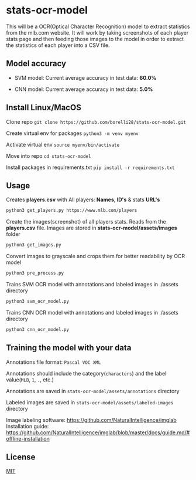 # stats-ocr-model

This will be a OCR(Optical Character Recognition) model to extract statistics from the mlb.com website. It will work by taking screenshots of each player stats page and then feeding those images to the model in order to extract the statistics of each player into a CSV file.

## Model accuracy

- SVM model: Current average accuracy in test data: **60.0%**

- CNN model: Current average accuracy in test data: **5.0%**

## Install Linux/MacOS

Clone repo
```git clone https://github.com/borelli28/stats-ocr-model.git```

Create virtual env for packages
```python3 -m venv myenv```

Activate virtual env
```source myenv/bin/activate```

Move into repo
```cd stats-ocr-model```

Install packages in requirements.txt
```pip install -r requirements.txt```

## Usage

Creates **players.csv** with All players: **Names**, **ID's** & stats **URL's**
```bash
python3 get_players.py https://www.mlb.com/players
```


Create the images(screenshot) of all players stats. Reads from the **players.csv** file. Images are stored in **stats-ocr-model/assets/images** folder
```bash
python3 get_images.py
```


Convert images to grayscale and crops them for better readability by OCR model
```bash
python3 pre_process.py
```


Trains SVM OCR model with annotations and labeled images in ./assets directory
```bash
python3 svm_ocr_model.py
```


Trains CNN OCR model with annotations and labeled images in ./assets directory
```bash
python3 cnn_ocr_model.py
```

## Training the model with your data

Annotations file format: `Pascal VOC XML`

Annotations should include the category(`characters`) and the label value(`MLB`, `1`, `.`, etc.)

Annotations are saved in `stats-ocr-model/assets/annotations` directory

Labeled images are saved in `stats-ocr-model/assets/labeled-images` directory

Image labeling software: https://github.com/NaturalIntelligence/imglab
Installation guide: https://github.com/NaturalIntelligence/imglab/blob/master/docs/guide.md/#offline-installation

## License

[MIT](https://choosealicense.com/licenses/mit/)
